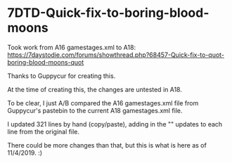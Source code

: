 # 7DTD-Quick-fix-to-boring-blood-moons
Took work from A16 gamestages.xml to A18: https://7daystodie.com/forums/showthread.php?68457-Quick-fix-to-quot-boring-blood-moons-quot

Thanks to Guppycur for creating this.

At the time of creating this, the changes are untested in A18.

To be clear, I just A/B compared the A16 gamestages.xml file from Guppycur's pastebin to the current A18 gamestages.xml file.

I updated 321 lines by hand (copy/paste), adding in the "<spawn group="ZombiesNight" num="xxx" maxAlive="yy"/></gamestage>" updates to each line from the original file.

There could be more changes than that, but this is what is here as of 11/4/2019. :)
